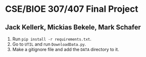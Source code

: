 # CSE/BIOE 307/407 Final Project
## Jack Kellerk, Mickias Bekele, Mark Schafer

1. Run `pip install -r requirements.txt`.
2. Go to `UTIL` and run `DownloadData.py`.
3. Make a gitignore file and add the `DATA` directory to it.